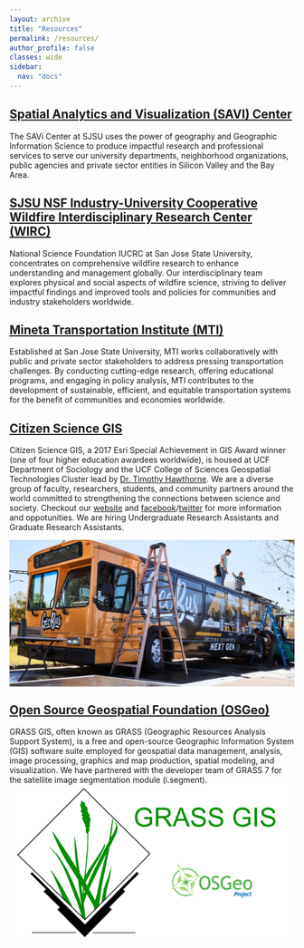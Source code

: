 ```yaml
---
layout: archive
title: "Resources"
permalink: /resources/
author_profile: false
classes: wide
sidebar:
  nav: "docs"
---
```


## [Spatial Analytics and Visualization (SAVI) Center](https://www.sjsu.edu/savi-urbp/index.php)
The SAVi Center at SJSU uses the power of geography and Geographic Information Science to produce impactful research and professional services to serve our university departments, neighborhood organizations, public agencies and private sector entities in Silicon Valley and the Bay Area.

## [SJSU NSF Industry-University Cooperative Wildfire Interdisciplinary Research Center (WIRC)](https://www.sjsu.edu/wildfire/)
National Science Foundation IUCRC at San Jose State University, concentrates on comprehensive wildfire research to enhance understanding and management globally. Our interdisciplinary team explores physical and social aspects of wildfire science, striving to deliver impactful findings and improved tools and policies for communities and industry stakeholders worldwide.

## [Mineta Transportation Institute (MTI)](https://transweb.sjsu.edu/)
Established at San Jose State University, MTI works collaboratively with public and private sector stakeholders to address pressing transportation challenges. By conducting cutting-edge research, offering educational programs, and engaging in policy analysis, MTI contributes to the development of sustainable, efficient, and equitable transportation systems for the benefit of communities and economies worldwide.

## [Citizen Science GIS](http://www.citizensciencegis.org/)
Citizen Science GIS, a 2017 Esri Special Achievement in GIS Award winner (one of four higher education awardees worldwide), is housed at UCF Department of Sociology and the UCF College of Sciences Geospatial Technologies Cluster lead by [Dr. Timothy Hawthorne]((https://sciences.ucf.edu/sociology/person/timothy-hawthorne/)). We are a diverse group of faculty, researchers, students, and community partners around the world committed to strengthening the connections between science and society. Checkout our [website](https://www.citizensciencegis.org/) and [facebook](https://www.facebook.com/citizensciencegis/)/[twitter](https://twitter.com/citizen_gis) for more information and oppotunities. We are hiring Undergraduate Research Assistants and Graduate Research Assistants. 

<img align="center" width="720" src="/assets/images/Geobus.jpg">

## [Open Source Geospatial Foundation (OSGeo)](https://grass.osgeo.org/)
 GRASS GIS, often known as GRASS (Geographic Resources Analysis Support System), is a free and open-source Geographic Information System (GIS) software suite employed for geospatial data management, analysis, image processing, graphics and map production, spatial modeling, and visualization. We have partnered with the developer team of GRASS 7 for the satellite image segmentation module (i.segment).
<img align="center" width="720" src="/assets/images/grass-gis.png">
